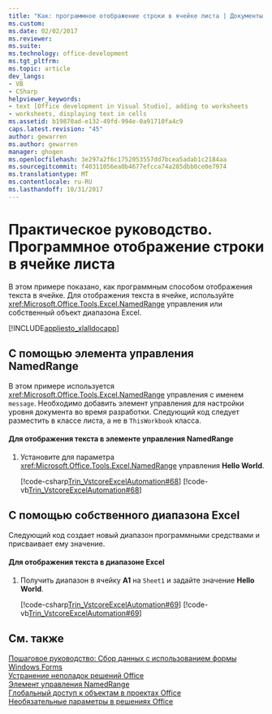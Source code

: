 ```yaml
---
title: "Как: программное отображение строки в ячейке листа | Документы Microsoft"
ms.custom: 
ms.date: 02/02/2017
ms.reviewer: 
ms.suite: 
ms.technology: office-development
ms.tgt_pltfrm: 
ms.topic: article
dev_langs:
- VB
- CSharp
helpviewer_keywords:
- text [Office development in Visual Studio], adding to worksheets
- worksheets, displaying text in cells
ms.assetid: b19870ad-e132-49fd-994e-0a91710fa4c9
caps.latest.revision: "45"
author: gewarren
ms.author: gewarren
manager: ghogen
ms.openlocfilehash: 3e297a2f6c1752053557dd7bcea5adab1c2184aa
ms.sourcegitcommit: f40311056ea0b4677efcca74a285dbb0ce0e7974
ms.translationtype: MT
ms.contentlocale: ru-RU
ms.lasthandoff: 10/31/2017
---
```

# <a name="how-to-programmatically-display-a-string-in-a-worksheet-cell"></a>Практическое руководство. Программное отображение строки в ячейке листа
  В этом примере показано, как программным способом отображения текста в ячейке. Для отображения текста в ячейке, используйте <xref:Microsoft.Office.Tools.Excel.NamedRange> управления или собственный объект диапазона Excel.  
  
 [!INCLUDE[appliesto_xlalldocapp](../vsto/includes/appliesto-xlalldocapp-md.md)]  
  
## <a name="using-a-namedrange-control"></a>С помощью элемента управления NamedRange  
 В этом примере используется <xref:Microsoft.Office.Tools.Excel.NamedRange> управления с именем `message`. Необходимо добавить элемент управления для настройки уровня документа во время разработки. Следующий код следует разместить в классе листа, а не в `ThisWorkbook` класса.  
  
#### <a name="to-display-text-in-a-namedrange-control"></a>Для отображения текста в элементе управления NamedRange  
  
1.  Установите для параметра <xref:Microsoft.Office.Tools.Excel.NamedRange> управления **Hello World**.  
  
     [!code-csharp[Trin_VstcoreExcelAutomation#68](../vsto/codesnippet/CSharp/Trin_VstcoreExcelAutomationCS/Sheet1.cs#68)]
     [!code-vb[Trin_VstcoreExcelAutomation#68](../vsto/codesnippet/VisualBasic/Trin_VstcoreExcelAutomation/Sheet1.vb#68)]  
  
## <a name="using-a-native-excel-range"></a>С помощью собственного диапазона Excel  
 Следующий код создает новый диапазон программными средствами и присваивает ему значение.  
  
#### <a name="to-display-text-in-an-excel-range"></a>Для отображения текста в диапазоне Excel  
  
1.  Получить диапазон в ячейку **A1** на `Sheet1` и задайте значение **Hello World**.  
  
     [!code-csharp[Trin_VstcoreExcelAutomation#69](../vsto/codesnippet/CSharp/Trin_VstcoreExcelAutomationCS/Sheet1.cs#69)]
     [!code-vb[Trin_VstcoreExcelAutomation#69](../vsto/codesnippet/VisualBasic/Trin_VstcoreExcelAutomation/Sheet1.vb#69)]  
  
## <a name="see-also"></a>См. также  
 [Пошаговое руководство: Сбор данных с использованием формы Windows Forms](../vsto/walkthrough-collecting-data-using-a-windows-form.md)   
 [Устранение неполадок решений Office](../vsto/troubleshooting-office-solutions.md)   
 [Элемент управления NamedRange](../vsto/namedrange-control.md)   
 [Глобальный доступ к объектам в проектах Office](../vsto/global-access-to-objects-in-office-projects.md)   
 [Необязательные параметры в решениях Office](../vsto/optional-parameters-in-office-solutions.md)  
  
  